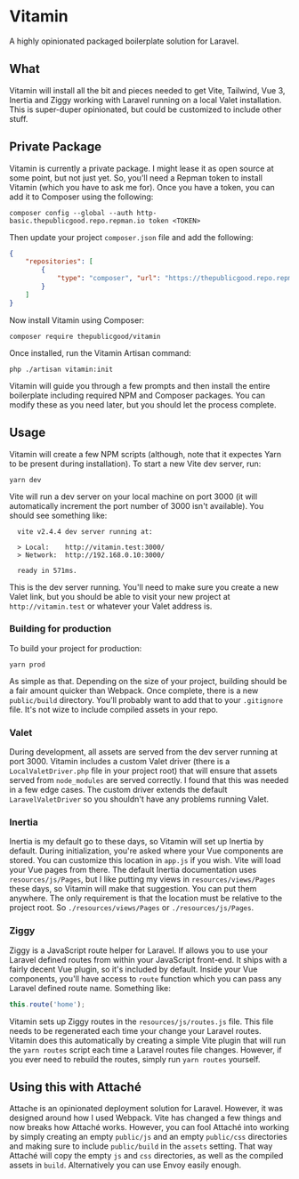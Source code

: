# Vitamin

A highly opinionated packaged boilerplate solution for Laravel.

## What
Vitamin will install all the bit and pieces needed to get Vite, Tailwind, Vue 3, Inertia and Ziggy working with Laravel running on a local Valet installation. This is super-duper opinionated, but could be customized to include other stuff.

## Private Package
Vitamin is currently a private package. I might lease it as open source at some point, but not just yet. So, you'll need a Repman token to install Vitamin (which you have to ask me for). Once you have a token, you can add it to Composer using the following:

```shell
composer config --global --auth http-basic.thepublicgood.repo.repman.io token <TOKEN>
```

Then update your project `composer.json` file and add the following:

```json
{
    "repositories": [
        {
            "type": "composer", "url": "https://thepublicgood.repo.repman.io"
        }
    ]
}
```

Now install Vitamin using Composer:

```shell
composer require thepublicgood/vitamin
```

Once installed, run the Vitamin Artisan command:

```
php ./artisan vitamin:init
```

Vitamin will guide you through a few prompts and then install the entire boilerplate including required NPM and Composer packages. You can modify these as you need later, but you should let the process complete.

## Usage
Vitamin will create a few NPM scripts (although, note that it expectes Yarn to be present during installation). To start a new Vite dev server, run:

```shell
yarn dev
```

Vite will run a dev server on your local machine on port 3000 (it will automatically increment the port number of 3000 isn't available). You should see something like:

```
  vite v2.4.4 dev server running at:

  > Local:    http://vitamin.test:3000/
  > Network:  http://192.168.0.10:3000/

  ready in 571ms.
```

This is the dev server running. You'll need to make sure you create a new Valet link, but you should be able to visit your new project at `http://vitamin.test` or whatever your Valet address is.

### Building for production
To build your project for production:

```shell
yarn prod
```

As simple as that. Depending on the size of your project, building should be a fair amount quicker than Webpack. Once complete, there is a new `public/build` directory. You'll probably want to add that to your `.gitignore` file. It's not wize to include compiled assets in your repo.

### Valet
During development, all assets are served from the dev server running at port 3000. Vitamin includes a custom Valet driver (there is a `LocalValetDriver.php` file in your project root) that will ensure that assets served from `node_modules` are served correctly. I found that this was needed in a few edge cases. The custom driver extends the default `LaravelValetDriver` so you shouldn't have any problems running Valet.

### Inertia
Inertia is my default go to these days, so Vitamin will set up Inertia by default. During initialization, you're asked where your Vue components are stored. You can customize this location in `app.js` if you wish. Vite will load your Vue pages from there. The default Inertia documentation uses `resources/js/Pages`, but I like putting my views in `resources/views/Pages` these days, so Vitamin will make that suggestion. You can put them anywhere. The only requirement is that the location must be relative to the project root. So `./resources/views/Pages` or `./resources/js/Pages`.

### Ziggy
Ziggy is a JavaScript route helper for Laravel. If allows you to use your Laravel defined routes from within your JavaScript front-end. It ships with a fairly decent Vue plugin, so it's included by default. Inside your Vue components, you'll have access to `route` function which you can pass any Laravel defined route name. Something like:

```javascript
this.route('home');
```

Vitamin sets up Ziggy routes in the `resources/js/routes.js` file. This file needs to be regenerated each time your change your Laravel routes. Vitamin does this automatically by creating a simple Vite plugin that will run the `yarn routes` script each time a Laravel routes file changes. However, if you ever need to rebuild the routes, simply run `yarn routes` yourself.

## Using this with Attaché
Attache is an opinionated deployment solution for Laravel. However, it was designed around how I used Webpack. Vite has changed a few things and now breaks how Attaché works. However, you can fool Attaché into working by simply creating an empty `public/js` and an empty `public/css` directories and making sure to include `public/build` in the `assets` setting. That way Attaché will copy the empty `js` and `css` directories, as well as the compiled assets in `build`. Alternatively you can use Envoy easily enough.
